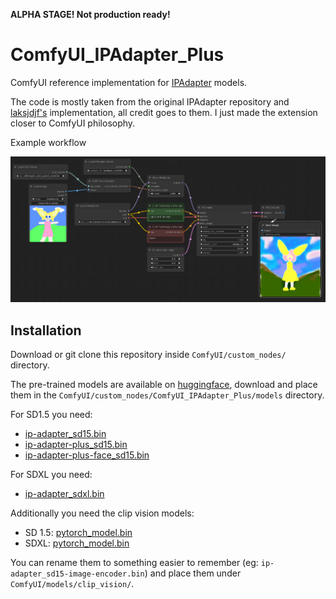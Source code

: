 **ALPHA STAGE! Not production ready!**

# ComfyUI_IPAdapter_Plus
ComfyUI reference implementation for [IPAdapter](https://github.com/tencent-ailab/IP-Adapter/tree/6fb9d3554a5c774f41e187e8fdbc7b9a1db8c2e3) models.

The code is mostly taken from the original IPAdapter repository and [laksjdjf's](https://github.com/laksjdjf/IPAdapter-ComfyUI/tree/main) implementation, all credit goes to them. I just made the extension closer to ComfyUI philosophy.

Example workflow

![IPAdapter Example workflow](./ipadapter_workflow.png)

## Installation

Download or git clone this repository inside `ComfyUI/custom_nodes/` directory.

The pre-trained models are available on [huggingface](https://huggingface.co/h94/IP-Adapter), download and place them in the `ComfyUI/custom_nodes/ComfyUI_IPAdapter_Plus/models` directory.

For SD1.5 you need:

- [ip-adapter_sd15.bin](https://huggingface.co/h94/IP-Adapter/resolve/main/models/ip-adapter_sd15.bin)
- [ip-adapter-plus_sd15.bin](https://huggingface.co/h94/IP-Adapter/resolve/main/models/ip-adapter-plus_sd15.bin)
- [ip-adapter-plus-face_sd15.bin](https://huggingface.co/h94/IP-Adapter/resolve/main/models/ip-adapter-plus-face_sd15.bin)

For SDXL you need:
- [ip-adapter_sdxl.bin](https://huggingface.co/h94/IP-Adapter/resolve/main/sdxl_models/ip-adapter_sdxl.bin)

Additionally you need the clip vision models:

- SD 1.5: [pytorch_model.bin](https://huggingface.co/h94/IP-Adapter/resolve/main/models/image_encoder/pytorch_model.bin)
- SDXL: [pytorch_model.bin](https://huggingface.co/h94/IP-Adapter/resolve/main/sdxl_models/image_encoder/pytorch_model.bin)

You can rename them to something easier to remember (eg: `ip-adapter_sd15-image-encoder.bin`) and place them under `ComfyUI/models/clip_vision/`.